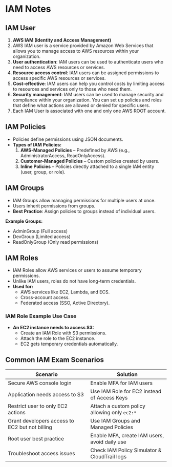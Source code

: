 # IAM Notes

## IAM User
1. **AWS IAM (Identity and Access Management)**
2. AWS IAM user is a service provided by Amazon Web Services that allows you to manage access to AWS resources within your organization.
3. **User authentication**: IAM users can be used to authenticate users who need to access AWS resources or services.
4. **Resource access control**: IAM users can be assigned permissions to access specific AWS resources or services.
5. **Cost-effective**: IAM users can help you control costs by limiting access to resources and services only to those who need them.
6. **Security management**: IAM users can be used to manage security and compliance within your organization. You can set up policies and roles that define what actions are allowed or denied for specific users.
7. Each IAM User is associated with one and only one AWS ROOT account.

## IAM Policies
- Policies define permissions using JSON documents.
- **Types of IAM Policies:** 
  1. **AWS-Managed Policies** – Predefined by AWS (e.g., AdministratorAccess, ReadOnlyAccess).
  2. **Customer-Managed Policies** – Custom policies created by users.
  3. **Inline Policies** – Policies directly attached to a single IAM entity (user, group, or role).

## IAM Groups
- IAM Groups allow managing permissions for multiple users at once.
- Users inherit permissions from groups.
- **Best Practice**: Assign policies to groups instead of individual users.

**Example Groups:**
- AdminGroup (Full access)
- DevGroup (Limited access)
- ReadOnlyGroup (Only read permissions)

## IAM Roles
- IAM Roles allow AWS services or users to assume temporary permissions.
- Unlike IAM users, roles do not have long-term credentials.
- **Used for:**
  - AWS services like EC2, Lambda, and ECS.
  - Cross-account access.
  - Federated access (SSO, Active Directory).

### IAM Role Example Use Case
- **An EC2 instance needs to access S3:**
  - Create an IAM Role with S3 permissions.
  - Attach the role to the EC2 instance.
  - EC2 gets temporary credentials automatically.

## Common IAM Exam Scenarios

| Scenario                            | Solution                                              |
|-------------------------------------|-------------------------------------------------------|
| Secure AWS console login            | Enable MFA for IAM users                              |
| Application needs access to S3      | Use IAM Role for EC2 instead of Access Keys           |
| Restrict user to only EC2 actions   | Attach a custom policy allowing only `ec2:*`          |
| Grant developers access to EC2 but not billing | Use IAM Groups and Managed Policies      |
| Root user best practice             | Enable MFA, create IAM users, avoid daily use         |
| Troubleshoot access issues          | Check IAM Policy Simulator & CloudTrail logs          |